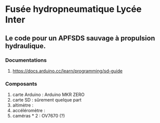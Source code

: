 # Fusée hydropneumatique Lycée Inter
## Le code pour un APFSDS sauvage à propulsion hydraulique. 

### Documentations
1. https://docs.arduino.cc/learn/programming/sd-guide

### Composants
1. carte Arduino : Arduino MKR ZERO
2. carte SD : sûrement quelque part
3. altimètre : 
4. accéléromètre : 
5. caméras * 2 : OV7670 (?)
